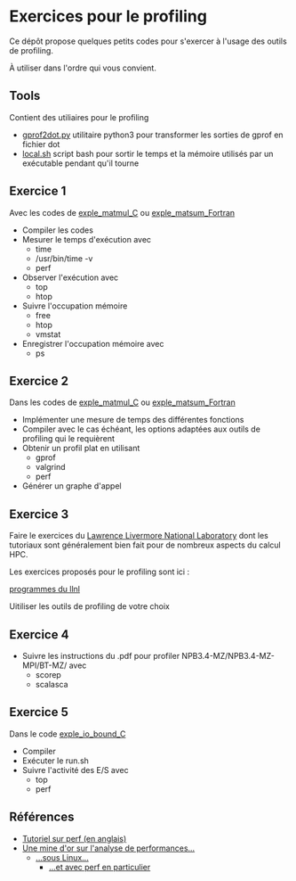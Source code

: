 # Exercices pour le profiling

Ce dépôt propose quelques petits codes pour s'exercer à l'usage des outils de profiling. 

À utiliser dans l'ordre qui vous convient. 

## Tools 

Contient des utiliaires pour le profiling

- [gprof2dot.py](Tools/gprof2dot.py) utilitaire python3 pour transformer les sorties de gprof en fichier dot
- [local.sh](Tools/local.sh) script bash pour sortir le temps et la mémoire utilisés par un exécutable pendant qu'il tourne

## Exercice 1

Avec les codes de [exple_matmul_C](exple_matmul_C) ou [exple_matsum_Fortran](exple_matsum_Fortran)

- Compiler les codes
- Mesurer le temps d'exécution avec 
    - time
    - /usr/bin/time -v
    - perf
- Observer l'exécution avec 
    - top 
    - htop
- Suivre l'occupation mémoire 
    - free 
    - htop 
    - vmstat
- Enregistrer l'occupation mémoire avec 
    - ps

## Exercice 2

Dans les codes de [exple_matmul_C](exple_matmul_C) ou [exple_matsum_Fortran](exple_matsum_Fortran)


- Implémenter une mesure de temps des différentes fonctions 
- Compiler avec le cas échéant, les options adaptées aux outils de profiling qui le requièrent
- Obtenir un profil plat en utilisant 
    - gprof
    - valgrind 
    - perf
- Générer un graphe d'appel

## Exercice 3 

Faire le exercices du [Lawrence Livermore National Laboratory](https://hpc.llnl.gov/training/tutorials) dont les tutoriaux sont généralement bien fait pour de nombreux aspects du calcul HPC. 

Les exercices proposés pour le profiling sont ici :

[programmes du llnl](https://computing.llnl.gov/tutorials/performance_tools/exercise.html)

Uitiliser les outils de profiling de votre choix

## Exercice 4 

- Suivre les instructions du .pdf pour profiler NPB3.4-MZ/NPB3.4-MZ-MPI/BT-MZ/ avec 
    - scorep
    - scalasca

## Exercice 5

Dans le code [exple_io_bound_C](exple_io_bound_C)

- Compiler 
- Exécuter le run.sh
- Suivre l'activité des E/S avec 
    - top
    - perf

## Références

- [Tutoriel sur perf (en anglais)](https://twiki.cern.ch/twiki/bin/view/LHCb/CodeAnalysisTools#CPU_assisted_performance_analysi)
- [Une mine d'or sur l'analyse de performances...](http://www.brendangregg.com/)
    - [...sous Linux...](http://www.brendangregg.com/linuxperf.html)
        - [...et avec perf en particulier](http://www.brendangregg.com/perf.html)